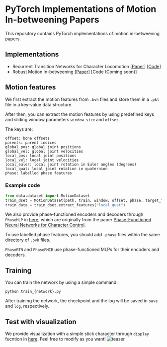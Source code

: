 # PyTorch Implementations of Motion In-betweening Papers
This repository contains PyTorch implementations of motion in-betweening papers.

## Implementations
* Recurrent Transition Networks for Character Locomotion [[Paper]](https://arxiv.org/abs/1810.02363) [[Code]](model/rtn.py)
* Robust Motion In-betweening [[Paper]](https://arxiv.org/abs/2102.04942) [Code (Coming soon)]

## Motion features
We first extract the motion features from `.bvh` files and store them in a `.pkl` file in a key-value data structure.

After then, you can extract the motion features by using predefined keys and sliding window parameters `window_size` and `offset`.

The keys are:
```
offset: bone offsets
parents: parent indices
global_pos: global joint positions
global_vel: global joint velocities
local_pos: local joint positions
local_vel: local joint velocities
local_euler: local joint rotation in Euler angles (degrees)
local_quat: local joint rotation in quaternion
phase: labelled phase features
```

### Example code
```python
from data.dataset import MotionDataset
train_dset = MotionDataset(path, train, window, offset, phase, target_fps)
train_data = train_dset.extract_features("local_quat")
```

We also provide phase-functioned encoders and decoders through `PhaseMLP` in [here](model/base_model.py), which are originally from the paper [Phase-Functioned Neural Networks for Character Control](https://dl.acm.org/doi/abs/10.1145/3072959.3073663).

To use labelled phase features, you should add `.phase` files within the same directory of `.bvh` files.

`PhaseRTN` and `PhaseRMIB` use phase-functioned MLPs for their encoders and decoders.

## Training
You can train the network by using a simple command:
```
python train_{network}.py
```
After training the network, the checkpoint and the log will be saved in `save` and `log`, respectively.

## Test with visualization
We provide visualization with a simple stick character through `display` fucntion in [here](vis/vis.py). Feel free to modify as you want!
![teaser](media/rtn.gif)